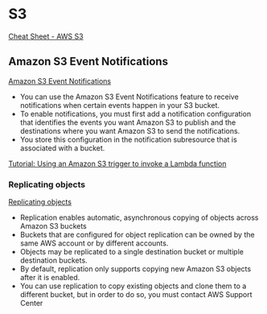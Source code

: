 # S3

[Cheat Sheet - AWS S3](https://tutorialsdojo.com/amazon-s3)

## Amazon S3 Event Notifications

[Amazon S3 Event Notifications](https://docs.aws.amazon.com/AmazonS3/latest/userguide/NotificationHowTo.html)

- You can use the Amazon S3 Event Notifications feature to receive notifications when certain events happen in your S3 bucket.
- To enable notifications, you must first add a notification configuration that identifies the events you want Amazon S3 to publish and the destinations where you want Amazon S3 to send the notifications.
- You store this configuration in the notification subresource that is associated with a bucket.

[Tutorial: Using an Amazon S3 trigger to invoke a Lambda function](https://docs.aws.amazon.com/lambda/latest/dg/with-s3-example.html#with-s3-example-configure-event-source)


### Replicating objects

[Replicating objects](https://docs.aws.amazon.com/AmazonS3/latest/userguide/replication.html)

- Replication enables automatic, asynchronous copying of objects across Amazon S3 buckets
- Buckets that are configured for object replication can be owned by the same AWS account or by different accounts.
- Objects may be replicated to a single destination bucket or multiple destination buckets. 
- By default, replication only supports copying new Amazon S3 objects after it is enabled. 
- You can use replication to copy existing objects and clone them to a different bucket, but in order to do so, you must contact AWS Support Center


